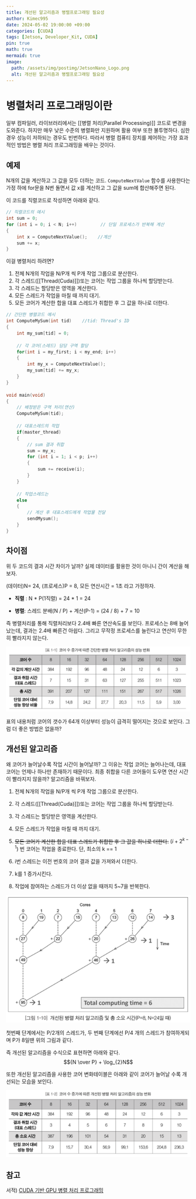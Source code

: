 ```yaml
---
title: 개선된 알고리즘과 병렬프로그래밍 필요성
author: Kimec995
date: 2024-05-02 19:00:00 +09:00
categories: [CUDA]
tags: [Jetson, Developer_Kit, CUDA]
pin: true
math: true
mermaid: true
image: 
  path: /assets/img/postimg/JetsonNano_Logo.png
  alt: 개선된 알고리즘과 병렬프로그래밍 필요성
---
```


# 병렬처리 프로그래밍이란
일부 컴파일러, 라이브러리에서는 [[병렬 처리(Parallel Processing)]] 코드로 변경을 도와준다. 하지만 매우 낮은 수준의 병렬화만 지원하며 활용 여부 또한 불투명하다. 심한경우 성능이 저하되는 경우도 빈번하다. 따라서 병렬 컴퓨티 장치를 제어하는 가장 효과적인 방법은 병렬 처리 프로그래밍을 배우는 것이다. 

## 예제
N개의 값을 계산하고 그 값을 모두 더하는 코드.
`ComputeNextValue` 함수를 사용한다는 가정 하에 for문을 N번 돌면서 값 x를 계산하고 그 값을 sum에 합산해주면 된다.

이 코드를 직렬코드로 작성하면 아래와 같다.
```c++
// 직렬코드의 예시
int sum = 0;
for (int i = 0; i < N; i++)         // 단일 프로세스가 반복해 계산
{
	int x = ComputeNextValue();    //계산
	sum += x;
}
```

이걸 병렬처리 하려면?

1. 전체 N개의 작업을 N/P개 씩 P개 작업 그룹으로 분산한다.
2. 각 스레드([[Thread(Cuda)]])또는 코어는 작업 그룹을 하나씩 할당받는다.
3. 각 스레드는 할당받은 영역을 계산한다.
4. 모든 스레드가 작업을 마칠 때 까지 대기.
5. 모든 코어가 계산한 합을 대표 스레드가 취합한 후 그 값을 하나로 더한다.

```c++
// 간단한 병렬코드 예시
int ComputeMySum(int tid)    //tid: Thread's ID
{
	int my_sum[tid] = 0;
	
	// 각 코어(스레드) 담당 구역 할당
	for(int i = my_first; i < my_end; i++)
	{
		int my_x = ComputeNextValue();
		my_sum[tid] += my_x;
	}
}

void main(void)
{
	// 배정받은 구역 처리(연산)
	ComputeMySum(tid);

	// 대표스레드의 작업
	if(master_thread)
	{
		// sum 결과 취합
		sum = my_x;
		for (int i = 1; i < p; i++)
		{
			sum += receive(i);
		}
	}
	
	// 작업스레드는
	else
	{
		// 계산 후 대표스레드에게 작업물 전달
		sendMysum();
	}
}
```

## 차이점
위 두 코드의 결과 시간 차이가 날까?
실제 데이터를 활용한 것이 아니니 간이 계산을 해보자.

(데이터)N= 24, (프로세스)P = 8, 모든 연산시간 = 1초 라고 가정하자.

- **직렬** : N * P(1직렬) = 24 * 1 = 24

-  **병렬**: 스레드 분배(N / P) + 계산(P-1) = (24 / 8) + 7 = 10

즉 병렬처리를 통해 직렬처리보다 2.4배 빠른 연산속도를 보인다. 프로세스는 8배 늘어났는데, 결과는 2.4배 빠른건 아쉽다. 그리고 무작정 프로세스를 늘린다고 연산이 무한히 빨라지지 않는다.

![image.png](\assets\img\postimg\Jetson\CUDA_Concept_Exp_Img_01.png)

표의 내용처럼 코어의 갯수가 64개 이상부터 성능이 급격히 떨어지는 것으로 보인다. 그럼 더 좋은 방법은 없을까?

## 개선된 알고리즘
왜 코어가 늘어날수록 작업 시간이 늘어날까? 그 이유는 작업 코어는 늘어나는데, 대표 코어는 언제나 하나만 존재하기 때문이다. 최종 취합을 다른 코어들이 도우면 연산 시간이 빨라지지 않을까? 알고리즘을 바꿔보자.

1. 전체 N개의 작업을 N/P개 씩 P개 작업 그룹으로 분산한다.
2. 각 스레드([[Thread(Cuda)]])또는 코어는 작업 그룹을 하나씩 할당받는다.
3. 각 스레드는 할당받은 영역을 계산한다.
4. 모든 스레드가 작업을 마칠 때 까지 대기.
5. ~~모든 코어가 계산한 합을 대표 스레드가 취합한 후 그 값을 하나로 더한다.~~
		$(i+2^{k-1})$ 번 코어는 작업을 종료한다. 단, 최소의 k == 1
		
1. i번 스레드는 이전 번호의 코어 결과 값을 가져와서 더한다.
2. k를 1 증가시킨다.
3. 작업에 참여하는 스레드가 더 이상 없을 때까지 5~7을 반복한다.

![image.png](\assets\img\postimg\Jetson\CUDA_Concept_Exp_Img_02.png)

첫번째 단계에서는 P/2개의 스레드가, 두 번째 단계에선 P/4 개의 스레드가 참여하게되며 P가 8일땐 위의 그림과 같다.

즉 개선된 알고리즘을 수식으로 표현하면 아래와 같다.
$${N \over P} + \log_{2}N$$

또한 개선된 알고리즘을 사용한 코어 변화테이블은 아래와 같이 코어가 늘어날 수록 개선되는 모습을 보인다.

![image.png](\assets\img\postimg\Jetson\CUDA_Concept_Exp_Img_03.png)

## 참고
서적) [CUDA 기반 GPU 병렬 처리 프로그래밍](https://product.kyobobook.co.kr/detail/S000202185653)